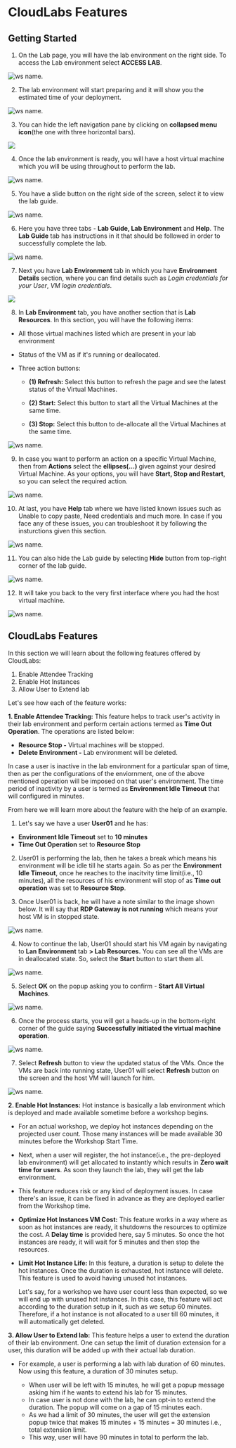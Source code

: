 # CloudLabs Features



## Getting Started

1. On the Lab page, you will have the lab environment on the right side. To access the Lab environment select **ACCESS LAB**.

![ws name.](media/udacity-01.png)

2. The lab environment will start preparing and it will show you the estimated time of your deployment.

![ws name.](media/udacity-02.png)

3. You can hide the left navigation pane by clicking on **collapsed menu icon**(the one with three horizontal bars).

![](media/udacity-01.gif?raw=true)

4. Once the lab environment is ready, you will have a host virtual machine which you will be using throughout to perform the lab.

![ws name.](media/udacity-14.png)

5. You have a slide button on the right side of the screen, select it to view the lab guide.

![ws name.](media/udacity-15.png)

6. Here you have three tabs - **Lab Guide, Lab Environment** and **Help**. The **Lab Guide** tab has instructions in it that should be followed in order to successfully complete the lab.

![ws name.](media/udacity-16.png)

7. Next you have **Lab Environment** tab in which you have **Environment Details** section, where you can find details such as _Login credentials for your User_, _VM login credentials_.

![](media/udacity-02.gif?raw=true)

8. In **Lab Environment** tab, you have another section that is **Lab Resources**. In this section, you will have the following items:
* All those virtual machines listed which are present in your lab environment
* Status of the VM as if it's running or deallocated.
* Three action buttons: 
      
     * **(1) Refresh:** Select this button to refresh the page and see the latest status of the Virtual Machines.
      
     * **(2) Start:** Select this button to start all the Virtual Machines at the same time.
      
     * **(3) Stop:** Select this button to de-allocate all the Virtual Machines at the same time.

![ws name.](media/udacity-04.png)

9. In case you want to perform an action on a specific Virtual Machine, then from **Actions** select the **ellipses(...)** given against your desired Virtual Machine. As your options, you will have **Start, Stop and Restart**, so you can select the required action.

![ws name.](media/udacity-05.png)

10. At last, you have **Help** tab where we have listed known issues such as Unable to copy paste, Need credentials and much more. In case if you face any of these issues, you can troubleshoot it by following the insturctions given this section.

![ws name.](media/udacity-06.png)

11. You can also hide the Lab guide by selecting **Hide** button from top-right corner of the lab guide. 

![ws name.](media/udacity-07.png)

12. It will take you back to the very first interface where you had the host virtual machine. 

![ws name.](media/udacity-14.png)


## CloudLabs Features

In this section we will learn about the following features offered by CloudLabs:

1. Enable Attendee Tracking
2. Enable Hot Instances 
3. Allow User to Extend lab

Let's see how each of the feature works:

**1. Enable Attendee Tracking:** This feature helps to track user's activity in their lab environment and perform certain actions termed as **Time Out Operation**. The operations are listed below:

* **Resource Stop -** Virtual machines will be stopped.
* **Delete Environment -** Lab environment will be deleted.

In case a user is inactive in the lab environment for a particular span of time, then as per the configurations of the enviornment, one of the above mentioned operation will be imposed on that user's environment. The time period of inactivity by a user is termed as **Environment Idle Timeout** that will configured in minutes.

From here we will learn more about the feature with the help of an example. 

1. Let's say we have a user **User01** and he has:
* **Environment Idle Timeout** set to **10 minutes** 
* **Time Out Operation** set to **Resource Stop**

2. User01 is performing the lab, then he takes a break which means his environment will be idle till he starts again. So as per the **Environment Idle Timeout**, once he reaches to the inacitvity time limit(i.e., 10 minutes), all the resources of his environment will stop of as **Time out operation** was set to **Resource Stop**.

3. Once User01 is back, he will have a note similar to the image shown below. It will say that **RDP Gateway is not running** which means your host VM is in stopped state.

![ws name.](media/udacity-09.png)

4. Now to continue the lab, User01 should start his VM again by navigating to **Lan Environment** tab **> Lab Resources.** You can see all the VMs are in deallocated state. So, select the **Start** button to start them all.

![ws name.](media/udacity-10.png)

5. Select **OK** on the popup asking you to confirm - **Start All Virtual Machines**.

![ws name.](media/udacity-11.png)

6. Once the process starts, you will get a heads-up in the bottom-right corner of the guide saying **Successfully initiated the virtual machine operation**.

![ws name.](media/udacity-12.png)

7. Select **Refresh** button to view the updated status of the VMs. Once the VMs are back into running state, User01 will select **Refresh** button on the screen and the host VM will launch for him.

![ws name.](media/udacity-13.png)


**2. Enable Hot Instances:** Hot instance is basically a lab environment which is deployed and made available sometime before a workshop begins.

 * For an actual workshop, we deploy hot instances depending on the projected user count. Those many instances will be made available 30 minutes before the Workshop Start Time.

* Next, when a user will register, the hot instance(i.e., the pre-deployed lab environment) will get allocated to instantly which results in **Zero wait time for users**. As soon they launch the lab, they will get the lab environment.

* This feature reduces risk or any kind of deployment issues. In case there's an issue, it can be fixed in advance as they are deployed earlier from the Workshop time.

* **Optimize Hot Instances VM Cost:** This feature works in a way where as soon as hot instances are ready, it shutdowns the resources to optimize the cost. A **Delay time** is provided here, say 5 minutes. So once the hot instances are ready, it will wait for 5 minutes and then stop the resources.

* **Limit Hot Instance Life:** In this feature, a duration is setup to delete the hot instances. Once the duration is exhausted, hot instance will delete. This feature is used to avoid having unused hot instances.

  Let's say, for a workshop we have user count less than expected, so we will end up with unused hot instances. In this case, this feature will act according to the duration setup in it, such as we setup 60 minutes. Therefore, if a hot instance is not allocated to a user till 60 minutes, it will automatically get deleted.



**3. Allow User to Extend lab:** This feature helps a user to extend the duration of their lab environment. One can setup the limit of duration extension for a user, this duration will be added up with their actual lab duration.

* For example, a user is performing a lab with lab duration of 60 minutes. Now using this feature, a duration of 30 minutes setup. 
      
     * When user will be left with 15 minutes, he will get a popup message asking him if he wants to extend his lab for 15 minutes. 
     * In case user is not done with the lab, he can opt-in to extend the duration. The popup will come on a gap of 15 minutes each. 
     * As we had a limit of 30 minutes, the user will get the extension popup twice that makes 15 minutes + 15 minutes = 30 minutes i.e., total extension limit.
     * This way, user will have 90 minutes in total to perform the lab.





























